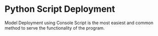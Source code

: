 # Python Script Deployment

Model Deployment using Console Script is the most easiest and common method to serve the functionality of the program.